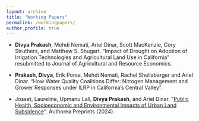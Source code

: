 ```yaml
---
layout: archive
title: "Working Papers"
permalink: /workingpapers/
author_profile: true
---
```


<!--### Presentations--> 


* **Divya Prakash**, Mehdi Nemati, Ariel Dinar, Scott MacKenzie, Cory Struthers, and Matthew S. Shugart. “Impact of Drought on Adoption of Irrigation Technologies and Agricultural Land Use in California” resubmitted to Journal of Agricultural and Resource Economics.
  
* **Prakash, Divya**, Erik Porse, Mehdi Nemati, Rachel Shellabarger and Ariel Dinar. “How Water Quality Coalitions Differ: Nitrogen Management and Grower Responses under ILRP in California’s Central Valley”.

* Josset, Laureline, Upmanu Lall, **Divya Prakash**, and Ariel Dinar. "[Public Health, Socioeconomic and Environmental Impacts of Urban Land Subsidence](https://essopenarchive.org/users/744843/articles/717164-public-health-socioeconomic-and-environmental-impacts-of-urban-land-subsidence)". Authorea Preprints (2024).
